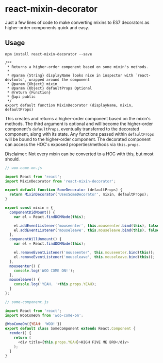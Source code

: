 # react-mixin-decorator
Just a few lines of code to make converting mixins to ES7 decorators as higher-order components quick and easy.

## Usage
`npm install react-mixin-decorator --save`

```
/**
 * Returns a higher-order component based on some mixin's methods.
 *
 * @param {String} displayName looks nice in inspector with `react-devtools`, wrapped around the component
 * @param {Object} mixin
 * @param {Object} defaultProps Optional
 * @return {Function}
 * @api public
 */
export default function MixinDecorator (displayName, mixin, defaultProps)
 ```
This creates and returns a higher-order component based on the mixin's methods.  The third argument is optional and will become the higher-order component's `defaultProps`, eventually transferred to the decorated component, along with its state. Any functions passed within `defaultProps` will be bound to the higher-order component.  The decorated component can access the HOC's exposed properties/methods via `this.props`.

Disclaimer: Not every mixin can be converted to a HOC with this, but most should.

```js
// woo-come-on.js

import React from 'react';
import MixinDecorator from 'react-mixin-decorator';

export default function SomeDecorator (defaultProps) {
  return MixinDecorator('UsesSomeDecorator', mixin, defaultProps);
}

export const mixin = {
  componentDidMount() {
    var el = React.findDOMNode(this);

    el.addEventListener('mouseenter', this.mouseenter.bind(this), false);
    el.addEventListener('mouseleave', this.mouseleave.bind(this), false);
  },
  componentWillUnmount() {
    var el = React.findDOMNode(this);

    el.removeEventListener('mouseenter', this.mouseenter.bind(this));
    el.removeEventListener('mouseleave', this.mouseleave.bind(this));
  },
  mouseenter() {
    console.log('WOO COME ON!');
  },
  mouseleave() {
    console.log('YEAH. '+this.props.YEAH);
  }
};
```
```js
// some-component.js

import React from 'react';
import WooComeOn from 'woo-come-on';

@WooComeOn({YEAH: 'WOO!'})
export default class SomeComponent extends React.Component {
  render() {
    return (
      <div title={this.props.YEAH}>HIGH FIVE ME BRO</div>
    );
  }
}
```
